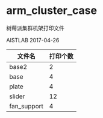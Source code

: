# arm_cluster_case

树莓派集群机架打印文件

AISTLAB 2017-04-26

| 文件名         | 打印个数 |
| ----------- | ---- |
| base2       | 2    |
| base        | 4    |
| plate       | 4    |
| slider      | 12   |
| fan_support | 4    |